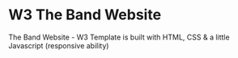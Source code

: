 # W3 The Band Website
The Band Website - W3 Template is built with HTML, CSS & a little Javascript (responsive ability)
